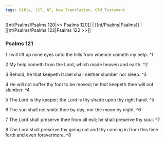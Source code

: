 ```yaml
---
tags: Bible, JST, NT, New_Translation, Old_Testament
---
```


[[nt/Psalms/Psalms 120|<< Psalms 120]] | [[nt/Psalms|Psalms]] | [[nt/Psalms/Psalms 122|Psalms 122 >>]]

### Psalms 121

1 I will lift up mine eyes unto the hills from whence cometh my help.  ^1

2 My help cometh from the Lord, which made heaven and earth.  ^2

3 Behold, he that keepeth Israel shall neither slumber nor sleep.  ^3

4 He will not suffer thy foot to be moved; he that keepeth thee will not slumber.  ^4

5 The Lord is thy keeper; the Lord is thy shade upon thy right hand.  ^5

6 The sun shall not smite thee by day, nor the moon by night.  ^6

7 The Lord shall preserve thee from all evil; he shall preserve thy soul.  ^7

8 The Lord shall preserve thy going out and thy coming in from this time forth and even forevermore.  ^8

 
